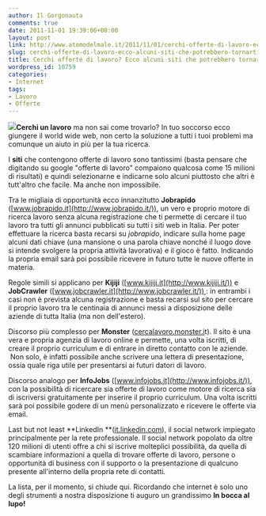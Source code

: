 ```yaml
---
author: Il Gorgonauta
comments: true
date: 2011-11-01 19:39:06+00:00
layout: post
link: http://www.atomodelmale.it/2011/11/01/cerchi-offerte-di-lavoro-ecco-alcuni-siti-che-potrebbero-tornarti-utili/
slug: cerchi-offerte-di-lavoro-ecco-alcuni-siti-che-potrebbero-tornarti-utili
title: Cerchi offerte di lavoro? Ecco alcuni siti che potrebbero tornarti utili.
wordpress_id: 10759
categories:
- Internet
tags:
- Lavoro
- Offerte
---
```


**[![](http://www.atomodelmale.it/wp-content/uploads/2011/11/cerco-lavoro-300x222.jpg)](http://www.atomodelmale.it/wp-content/uploads/2011/11/cerco-lavoro.jpg)Cerchi un lavoro** ma non sai come trovarlo? In tuo soccorso ecco giungere il world wide web, non certo la soluzione a tutti i tuoi problemi ma comunque un aiuto in più per la tua ricerca.

I **siti** che contengono offerte di lavoro sono tantissimi (basta pensare che digitando su google "offerte di lavoro" compaiono qualcosa come 15 milioni di risultati) e quindi selezionarne e indicarne solo alcuni piuttosto che altri è tutt'altro che facile. Ma anche non impossibile.

Tra le migliaia di opportunità ecco innanzitutto **Jobrapido** ([www.jobrapido.it](http://www.jobrapido.it/)), un vero e proprio motore di ricerca lavoro senza alcuna registrazione che ti permette di cercare il tuo lavoro tra tutti gli annunci pubblicati su tutti i siti web in Italia. Per poter effettuare la ricerca basta recarsi su _jobrapido_, indicare sulla home page alcuni dati chiave (una mansione o una parola chiave nonché il luogo dove si intende svolgere la propria attività lavorativa) e il gioco è fatto. Indicando la propria email sarà poi possibile ricevere in futuro tutte le nuove offerte in materia.

Regole simili si applicano per **Kijiji** ([www.kijiji.it](http://www.kijiji.it/)) e **JobCrawler** ([www.jobcrawler.it](http://www.jobcrawler.it/)) : in entrambi i casi non è prevista alcuna registrazione e basta recarsi sul sito per cercare il proprio lavoro tra le centinaia di annunci messi a disposizione delle aziende di tutta Italia (ma non dell'estero).


Discorso più complesso per **Monster** ([cercalavoro.monster.i](http://cercalavoro.monster.it/)t). Il sito è una vera e propria agenzia di lavoro online e permette, una volta iscritti, di creare il proprio curriculum e di entrare in diretto contatto con le aziende.  Non solo, è infatti possibile anche scrivere una lettera di presentazione, ossia quale riga utile per presentarsi ai futuri datori di lavoro.

Discorso analogo per **InfoJobs** ([www.infojobs.it](http://www.infojobs.it/)), con la possibilità di ricercare sia offerte di lavoro come motore di ricerca sia di iscriversi gratuitamente per inserire il proprio curriculum. Una volta iscritti sarà poi possibile godere di un menù personalizzato e ricevere le offerte via email.

Last but not least **LinkedIn **([it.linkedin.com](http://it.linkedin.com/)), il social network impiegato principalmente per la rete professionale. Il social network popolato da oltre 120 milioni di utenti offre a chi si iscrive molteplici possibilità, da quella di scambiare informazioni a quella di trovare offerte di lavoro, persone o opportunità di business con il supporto o la presentazione di qualcuno presente all'interno della propria rete di contatti.

La lista, per il momento, si chiude qui. Ricordando che internet è solo uno degli strumenti a nostra disposizione ti auguro un grandissimo **In bocca al lupo!**
